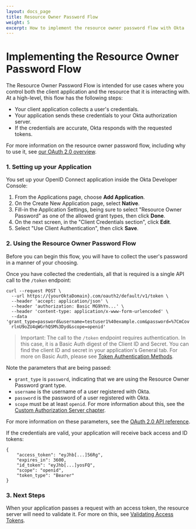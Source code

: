 ```yaml
---
layout: docs_page
title: Resource Owner Password Flow
weight: 5
excerpt: How to implement the resource owner password flow with Okta
---
```


# Implementing the Resource Owner Password Flow

The Resource Owner Password Flow is intended for use cases where you control both the client application and the resource that it is interacting with. At a high-level, this flow has the following steps:

- Your client application collects a user's credentials.
- Your application sends these credentials to your Okta authorization server.
- If the credentials are accurate, Okta responds with the requested tokens.

For more information on the resource owner password flow, including why to use it, see [our OAuth 2.0 overview](/authentication-guide/auth-overview/#resource-owner-password-flow).

### 1. Setting up your Application

You set up your OpenID Connect application inside the Okta Developer Console:

1. From the Applications page, choose **Add Application**.
2. On the Create New Application page, select **Native**.
3. Fill-in the Application Settings, being sure to select "Resource Owner Password" as one of the allowed grant types, then click **Done**.
4. On the next screen, in the "Client Credentials section", click **Edit**.
5. Select "Use Client Authentication", then click **Save**.

### 2. Using the Resource Owner Password Flow

Before you can begin this flow, you will have to collect the user's password in a manner of your choosing.

Once you have collected the credentials, all that is required is a single API call to the `/token` endpoint:

```
curl --request POST \
  --url https://{yourOktaDomain}.com/oauth2/default/v1/token \
  --header 'accept: application/json' \
  --header 'authorization: Basic MG9hYn...' \
  --header 'content-type: application/x-www-form-urlencoded' \
  --data 'grant_type=password&username=testuser1%40example.com&password=%7CmCov
  rlnU9oZU4qWGrhQSM%3Dyd&scope=openid'
```

> Important: The call to the `/token` endpoint requires authentication. In this case, it is a Basic Auth digest of the Client ID and Secret. You can find the client ID and secret in your application's General tab. For more on Basic Auth, please see [Token Authentication Methods](/docs/api/resources/oauth2#token-authentication-methods).

Note the parameters that are being passed:

- `grant_type` is `password`, indicating that we are using the Resource Owner Password grant type.
- `username` is the username of a user registered with Okta.
- `password` is the password of a user registered with Okta.
- `scope` must be at least `openid`. For more information about this, see the [Custom Authorization Server chapter](/authentication-guide/implementing-authentication/set-up-authz-server#create-scopes-optional).

For more information on these parameters, see the [OAuth 2.0 API reference](/docs/api/resources/oauth2#request-a-token).

If the credentials are valid, your application will receive back access and ID tokens:

```
{
    "access_token": "eyJhb[...]56Rg",
    "expires_in": 3600,
    "id_token": "eyJhb[...]yosFQ",
    "scope": "openid",
    "token_type": "Bearer"
}
```

### 3. Next Steps

When your application passes a request with an access token, the resource server will need to validate it. For more on this, see [Validating Access Tokens](/authentication-guide/tokens/validating-access-tokens).

